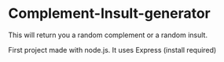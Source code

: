 # Complement-Insult-generator
This will return you a random complement or a random insult.

First project made with node.js. It uses Express (install required)
